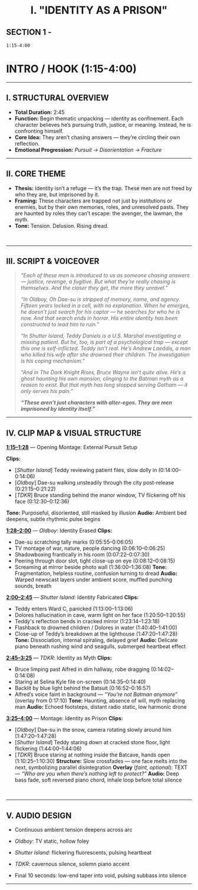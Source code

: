 <!--- SECTION 0 ---> 

<h1 align="center">I. "IDENTITY AS A PRISON" </h1>

## SECTION 1 -

`1:15-4:00`

# INTRO / HOOK (1:15-4:00)

---

## I. STRUCTURAL OVERVIEW

- **Total Duration:** 2:45
- **Function:** Begin thematic unpacking — identity as confinement. Each character believes he’s pursuing truth, justice, or meaning. Instead, he is confronting himself.
- **Core Idea:** They aren’t chasing answers — they’re circling their own reflection.
- **Emotional Progression:** _Pursuit → Disorientation → Fracture_
&nbsp;

---

## II. CORE THEME

- **Thesis:** Identity isn’t a refuge — it’s the trap. These men are not freed by who they are, but imprisoned by it.
- **Framing:** These characters are trapped not just by institutions or enemies, but by their own memories, roles, and unresolved pasts. They are haunted by roles they can’t escape: the avenger, the lawman, the myth.
- **Tone:** Tension. Delusion. Rising dread.

&nbsp;

---

## III. SCRIPT & VOICEOVER

> _“Each of these men is introduced to us as someone chasing answers — justice, revenge, a fugitive. But what they’re really chasing is themselves. And the closer they get, the more they unravel.”_
>
> _“In Oldboy, Oh Dae-su is stripped of memory, name, and agency. Fifteen years locked in a cell, with no explanation. When he emerges, he doesn’t just search for his captor — he searches for who he is now. And that search ends in horror. His entire identity has been constructed to lead him to ruin.”_
>
> _“In Shutter Island, Teddy Daniels is a U.S. Marshal investigating a missing patient. But he, too, is part of a psychological trap — except this one is self-inflicted. Teddy isn’t real. He’s Andrew Laeddis, a man who killed his wife after she drowned their children. The investigation is his coping mechanism.”_
>
> _“And in The Dark Knight Rises, Bruce Wayne isn’t quite alive. He’s a ghost haunting his own mansion, clinging to the Batman myth as a reason to exist. But that myth has long stopped serving Gotham — it only serves his pain.”_
>
> _**“These aren’t just characters with alter-egos. They are men imprisoned by identity itself.”**_
&nbsp;

---

## IV. CLIP MAP & VISUAL STRUCTURE

**<ins>1:15–1:28</ins>** — Opening Montage: External Pursuit Setup

**Clips:**
- [_Shutter Island_] Teddy reviewing patient files, slow dolly in (0:14:00–0:14:06)
- [_Oldboy_]  Dae-su walking unsteadily through the city post-release (0:21:15–0:21:22)
- [_TDKR_] Bruce standing behind the manor window, TV flickering off his face (0:12:30–0:12:36)

**Tone:** Purposeful, disoriented, still masked by illusion
**Audio:** Ambient bed deepens, subtle rhythmic pulse begins

**<ins>1:28–2:00</ins>** — _Oldboy_: Identity Erased
**Clips:**
- Dae-su scratching tally marks (0:05:55–0:06:05)
- TV montage of war, nature, people dancing (0:06:10–0:06:25)
- Shadowboxing frantically in his room (0:07:22–0:07:30)
- Peering through door slot, tight close-up on eye (0:08:12–0:08:15)
- Screaming at mirror beside photo wall (1:36:00–1:36:08)
**Tone:** Fragmentation, helpless routine, confusion turning to dread
**Audio:** Warped newscast layers under ambient score, muffled punching sounds, breath

**<ins>2:00–2:45</ins>** — _Shutter Island_: Identity Fabricated
**Clips:**
- Teddy enters Ward C, panicked (1:13:00–1:13:06)
- Dolores hallucination in cave, warm light on her face (1:20:50–1:20:55)
- Teddy's reflection bends in cracked mirror (1:23:14–1:23:18)
- Flashback to drowned children / Dolores in water (1:40:40–1:41:00)
- Close-up of Teddy’s breakdown at the lighthouse (1:47:20–1:47:28)
**Tone:** Dissociation, internal spiraling, delayed grief
**Audio:** Delicate piano beneath rushing wind and seagulls, submerged heartbeat effect

**<ins>2:45–3:25</ins>** — _TDKR_: Identity as Myth
**Clips:**
- Bruce limping past Alfred in dim hallway, robe dragging (0:14:02–0:14:08)
- Staring at Selina Kyle file on-screen (0:14:35–0:14:40)
- Backlit by blue light behind the Batsuit (0:16:52–0:16:57)
- Alfred’s voice faint in background — _“You’re not Batman anymore”_ (overlay from 0:17:10)
**Tone:** Haunting, absence of will, myth replacing man
**Audio:** Echoed footsteps, distant radio static, low harmonic drone

**<ins>3:25–4:00</ins>** — Montage: Identity as Prison
**Clips:**
- [_Oldboy_] Dae-su in the snow, camera rotating slowly around him (1:47:20–1:47:28)
- [_Shutter Island_] Teddy staring down at cracked stone floor, light flickering (1:44:00–1:44:06)
- [_TDKR_] Bruce staring at nothing inside the Batcave, hands open (1:10:25–1:10:30)
**Structure:** Slow crossfades — one face melts into the next, symbolizing parallel disintegration
**Overlay** (_faint, optional_): TEXT — _“Who are you when there’s nothing left to protect?”_
**Audio:** Deep bass fade, soft reversed piano chord, inhale loop before total silence

&nbsp;

---

## V. AUDIO DESIGN

- Continuous ambient tension deepens across arc
- _Oldboy_: TV static, hollow foley
- _Shutter Island_: flickering fluorescents, pulsing heartbeat
- _TDKR_: cavernous silence, solemn piano accent

- Final 10 seconds: low-end taper into void, pulsing subbass into silence

---
